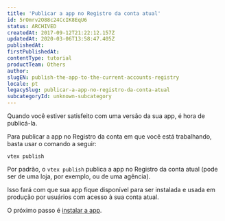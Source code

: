 ```yaml
---
title: 'Publicar a app no Registro da conta atual'
id: 5rOmrv2O88c24CcIK8EqU6
status: ARCHIVED
createdAt: 2017-09-12T21:22:12.157Z
updatedAt: 2020-03-06T13:58:47.405Z
publishedAt: 
firstPublishedAt: 
contentType: tutorial
productTeam: Others
author: 
slugEN: publish-the-app-to-the-current-accounts-registry
locale: pt
legacySlug: publicar-a-app-no-registro-da-conta-atual
subcategoryId: unknown-subcategory
---
```


Quando você estiver satisfeito com uma versão da sua app, é hora de publicá-la.

Para publicar a app no Registro da conta em que você está trabalhando, basta usar o comando a seguir:

`vtex publish`

Por padrão, o `vtex publish` publica a app no Registro da conta atual (pode ser de uma loja, por exemplo, ou de uma agência).

Isso fará com que sua app fique disponível para ser instalada e usada em produção por usuários com acesso à sua conta atual.

O próximo passo é [instalar a app](/pt/tutorial/instalar-a-app).
